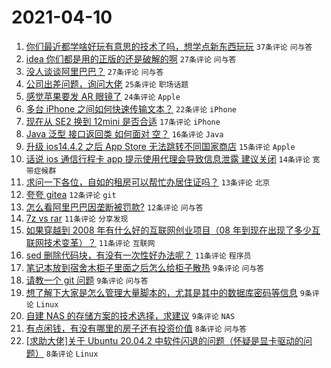 # 2021-04-10

1. [你们最近都学啥好玩有意思的技术了吗，想学点新东西玩玩](https://www.v2ex.com/t/769636) `37条评论` `问与答`
1. [idea 你们都是用的正版的还是破解的啊](https://www.v2ex.com/t/769644) `27条评论` `问与答`
1. [没人谈谈阿里巴巴？](https://www.v2ex.com/t/769641) `27条评论` `问与答`
1. [公司出差问题，询问大佬](https://www.v2ex.com/t/769691) `25条评论` `职场话题`
1. [感觉苹果要发 AR 眼镜了](https://www.v2ex.com/t/769664) `24条评论` `Apple`
1. [多台 iPhone 之间如何快速传输文本？](https://www.v2ex.com/t/769652) `22条评论` `iPhone`
1. [现在从 SE2 换到 12mini 是否合适](https://www.v2ex.com/t/769638) `17条评论` `iPhone`
1. [Java 泛型 接口返回类 如何面对 空？](https://www.v2ex.com/t/769692) `16条评论` `Java`
1. [升级 ios14.4.2 之后 App Store 无法跳转不同国家商店](https://www.v2ex.com/t/769676) `15条评论` `Apple`
1. [话说 ios 通信行程卡 app 提示使用代理会导致信息泄露 建议关闭](https://www.v2ex.com/t/769662) `14条评论` `宽带症候群`
1. [求问一下各位，自如的租房可以帮忙办居住证吗？](https://www.v2ex.com/t/769655) `13条评论` `北京`
1. [夸夸 gitea](https://www.v2ex.com/t/769675) `12条评论` `git`
1. [怎么看阿里巴巴因垄断被罚款?](https://www.v2ex.com/t/769642) `12条评论` `问与答`
1. [7z vs rar](https://www.v2ex.com/t/769735) `11条评论` `分享发现`
1. [如果穿越到 2008 年有什么好的互联网创业项目（08 年到现在出现了多少互联网技术变革）？](https://www.v2ex.com/t/769684) `11条评论` `互联网`
1. [sed 删除代码块，有没有一次性好办法呢？](https://www.v2ex.com/t/769640) `11条评论` `程序员`
1. [笔记本放到宿舍木柜子里面之后怎么给柜子散热](https://www.v2ex.com/t/769711) `9条评论` `问与答`
1. [请教一个 git 问题](https://www.v2ex.com/t/769669) `9条评论` `问与答`
1. [想了解下大家是怎么管理大量脚本的，尤其是其中的数据库密码等信息](https://www.v2ex.com/t/769666) `9条评论` `Linux`
1. [自建 NAS 的存储方案的技术选择，求建议](https://www.v2ex.com/t/769653) `9条评论` `NAS`
1. [有点闲钱，有没有哪里的房子还有投资价值](https://www.v2ex.com/t/769731) `8条评论` `问与答`
1. [[求助大佬]关于 Ubuntu 20.04.2 中软件闪退的问题（怀疑是显卡驱动的问题）](https://www.v2ex.com/t/769686) `8条评论` `Linux`
